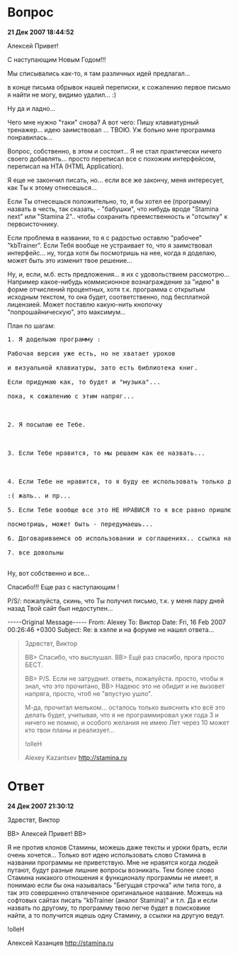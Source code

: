 # Вопрос #
**21 Дек 2007 18:44:52**

Алексей Привет!

С наступающим Новым Годом!!!

Мы списывались как-то, я там различных идей предлагал...

в конце письма обрывок нашей переписки, к сожалению первое письмо я найти не могу, видимо удалил... :)



Ну да и ладно...

Чего мне нужно "таки" снова?
А вот чего:
Пишу клавиатурный тренажер... идею заимствовал ... ТВОЮ.
Уж больно мне программа понравилась...

Вопрос, собственно, в этом и состоит...
Я не стал практически ничего своего добавлять... просто переписал все с похожим интерфейсом, переписал на HTA (HTML Application).

Я еще не закончил писать, но... если все же закончу, меня интересует, как Ты к этому отнесешься...

Если Ты отнесешься положительно, то, я бы хотел ее (программу) назвать в честь,
так сказать, - "бабушки", что нибудь вроде "Stamina next" или "Stamina 2"..
чтобы сохранить преемственность и "отсылку" к первоисточнику.

Если проблема в названии, то я с радостью оставлю "рабочее" "kbTrainer".
Если Тебя вообще не устраивает то, что я заимствовал интерфейс...
ну, тогда хотя бы посмотришь на нее, когда я доделаю, может быть это изменит твое решение...

Ну, и, если, м.б. есть предложения... я их с удовольствием рассмотрю...
Например какое-нибудь коммисионное вознаграждение за "идею"
в форме отчислений процентных, хотя т.к. программа с открытым исходным текстом, то она будет, соответственно, под бесплатной лицензией.
Может поставлю какую-нить кнопочку "попрошайническую", это максимум...


План по шагам:
<pre>
1. Я доделыаю программу :<br>
Рабочая версия уже есть, но не хватает уроков<br>
и визуальной клавиатуры, зато есть библиотека книг.<br>
Если придумаю как, то будет и "музыка"...<br>
пока, к сожалению с этим напряг...<br>
<br>
2. Я посылаю ее Тебе.<br>
<br>
3. Если Тебе нравится, то мы решаем как ее назвать...<br>
<br>
4. Если Тебе не нравится, то я буду ее использовать только для себя...<br>
:( жаль.. и пр...<br>
5. Если Тебе вообще все это НЕ НРАВИСЯ то я все равно пришлю Тебе программу,<br>
посмотришь, может быть - передумаешь...<br>
6. Договариваемся об использовании и соглашениях.. ссылка на идею и пр..<br>
7. все довольны<br>
</pre>

Ну, вот собственно и все...


Спасибо!!! Еще раз с наступающим !

P/S/: пожалуйста, скинь, что Ты получил письмо, т.к. у меня пару дней назад Твой сайт был недоступен...


-----Original Message-----
From: Alexey
To: Виктор
Date: Fri, 16 Feb 2007 00:26:46 +0300
Subject: Re: в хэлпе и на форуме не нашел ответа...

>
>Здрвствт, Виктор
>
>ВВ> Спасибо, что выслушал.
>ВВ> Ещё раз спасибо, прога просто БЕСТ.
>
>ВВ> P/S. Если не затруднит. ответь, пожалуйста. просто, чтобы я знал, что это прочитано,
>ВВ>      Надеюс это не обидит и не вызовет напряга, просто, чтоб не "впустую ушло".
>
>М-да, прочитал мельком... осталось только выяснить кто всё это делать
>будет, учитывая, что я не программировал уже года 3 и ничего не помню,
>и особого желания не имею
>Лет через 10 может кто твои планы и реализует...
>
>!olleH
>
>Alexey Kazantsev
>http://stamina.ru
>


# Ответ #
**24 Дек 2007 21:30:12**


Здрвствт, Виктор

ВВ> Алексей Привет!
ВВ>

Я не против клонов Стамины, можешь даже тексты и уроки брать, если очень хочется...
Только вот идею использовать слово Стамина в названии программы не приветствую.
Мне не нравятся когда людей путают, будут разные лишние вопросы возникать.
Тем более слово Стамина никакого отношения к функционалу программы не имеет,
я понимаю если бы она называлась "Бегущая строчка" или типа того, а так это
совершенно отвлеченное оригинальное название.
Можешь на софтовых сайтах писать "kbTrainer (аналог Stamina)" и т.п.
Да и если назвать по другому, то программу твою легче будет в поисковике найти,
а то получится ищешь одну Стамину, а ссылки на другую ведут.

!olleH

Алексей Казанцев
http://stamina.ru